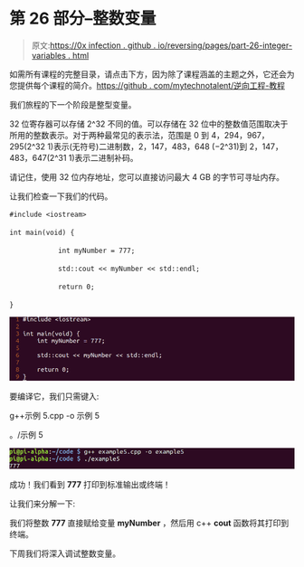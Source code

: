 # 第 26 部分–整数变量

> 原文:[https://0x infection . github . io/reversing/pages/part-26-integer-variables . html](https://0xinfection.github.io/reversing/pages/part-26-integer-variables.html)

如需所有课程的完整目录，请点击下方，因为除了课程涵盖的主题之外，它还会为您提供每个课程的简介。[https://github . com/mytechnotalent/逆向工程-教程](https://github.com/mytechnotalent/Reverse-Engineering-Tutorial)

我们旅程的下一个阶段是整型变量。

32 位寄存器可以存储 2^32 不同的值。可以存储在 32 位中的整数值范围取决于所用的整数表示。对于两种最常见的表示法，范围是 0 到 4，294，967，295(2^32 1)表示(无符号)二进制数，2，147，483，648 (−2^31)到 2，147，483，647(2^31 1)表示二进制补码。

请记住，使用 32 位内存地址，您可以直接访问最大 4 GB 的字节可寻址内存。

让我们检查一下我们的代码。

```
#include <iostream>

int main(void) {

            int myNumber = 777;

            std::cout << myNumber << std::endl;

            return 0;

}

```

![](img/977b5642b1dca00526875a83fddb0941.png)

要编译它，我们只需键入:

g++示例 5.cpp -o 示例 5

。/示例 5

![](img/a377fe615fc002314f5f199938d37e0e.png)

成功！我们看到 **777** 打印到标准输出或终端！

让我们来分解一下:

我们将整数 **777** 直接赋给变量 **myNumber** ，然后用 c++ **cout** 函数将其打印到终端。

下周我们将深入调试整数变量。